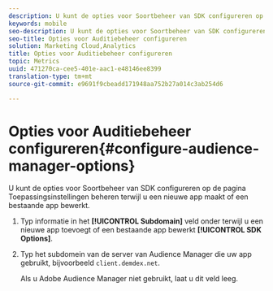 ```yaml
---
description: U kunt de opties voor Soortbeheer van SDK configureren op de pagina Toepassingsinstellingen beheren terwijl u een nieuwe app maakt of een bestaande app bewerkt.
keywords: mobile
seo-description: U kunt de opties voor Soortbeheer van SDK configureren op de pagina Toepassingsinstellingen beheren terwijl u een nieuwe app maakt of een bestaande app bewerkt.
seo-title: Opties voor Auditiebeheer configureren
solution: Marketing Cloud,Analytics
title: Opties voor Auditiebeheer configureren
topic: Metrics
uuid: 471270ca-cee5-401e-aac1-e48146ee8399
translation-type: tm+mt
source-git-commit: e9691f9cbeadd171948aa752b27a014c3ab254d6

---
```



# Opties voor Auditiebeheer configureren{#configure-audience-manager-options}

U kunt de opties voor Soortbeheer van SDK configureren op de pagina Toepassingsinstellingen beheren terwijl u een nieuwe app maakt of een bestaande app bewerkt.

1. Typ informatie in het **[!UICONTROL Subdomain]** veld onder terwijl u een nieuwe app toevoegt of een bestaande app bewerkt **[!UICONTROL SDK Options]**.

1. Typ het subdomein van de server van Audience Manager die uw app gebruikt, bijvoorbeeld `client.demdex.net`.

   Als u Adobe Audience Manager niet gebruikt, laat u dit veld leeg.
